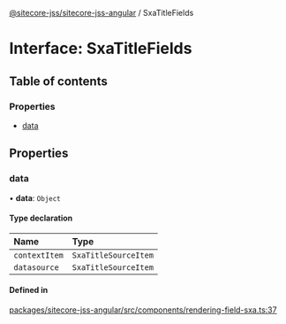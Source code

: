 [@sitecore-jss/sitecore-jss-angular](../README.md) / SxaTitleFields

# Interface: SxaTitleFields

## Table of contents

### Properties

- [data](SxaTitleFields.md#data)

## Properties

### data

• **data**: `Object`

#### Type declaration

| Name | Type |
| :------ | :------ |
| `contextItem` | `SxaTitleSourceItem` |
| `datasource` | `SxaTitleSourceItem` |

#### Defined in

[packages/sitecore-jss-angular/src/components/rendering-field-sxa.ts:37](https://github.com/Sitecore/jss/blob/28ddee7d9/packages/sitecore-jss-angular/src/components/rendering-field-sxa.ts#L37)
